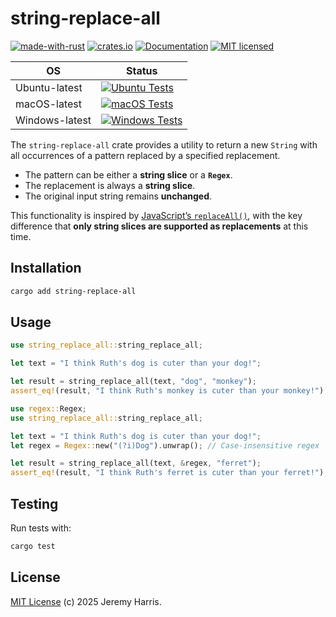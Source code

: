 # string-replace-all

[![made-with-rust][rust-logo]][rust-src-page]
[![crates.io][crates-badge]][crates-page]
[![Documentation][docs-badge]][docs-page]
[![MIT licensed][license-badge]][license-page]

| OS            | Status                                                                               |
|---------------|--------------------------------------------------------------------------------------|
| Ubuntu-latest | [![Ubuntu Tests][ubuntu-latest-badge]][ubuntu-latest-workflow]                       |
| macOS-latest  | [![macOS Tests][macos-latest-badge]][macos-latest-workflow]                          |
| Windows-latest| [![Windows Tests][windows-latest-badge]][windows-latest-workflow]                    |

The `string-replace-all` crate provides a utility to return a new `String` with all occurrences of a pattern replaced by a specified replacement. 

- The pattern can be either a **string slice** or a **`Regex`**.
- The replacement is always a **string slice**.
- The original input string remains **unchanged**.

This functionality is inspired by [JavaScript’s `replaceAll()`](https://developer.mozilla.org/en-US/docs/Web/JavaScript/Reference/Global_Objects/String/replaceAll), with the key difference that **only string slices are supported as replacements** at this time.

## Installation

```bash
cargo add string-replace-all
```

## Usage

```rust
use string_replace_all::string_replace_all;

let text = "I think Ruth's dog is cuter than your dog!";

let result = string_replace_all(text, "dog", "monkey");
assert_eq!(result, "I think Ruth's monkey is cuter than your monkey!");
```

```rust
use regex::Regex;
use string_replace_all::string_replace_all;

let text = "I think Ruth's dog is cuter than your dog!";
let regex = Regex::new("(?i)Dog").unwrap(); // Case-insensitive regex

let result = string_replace_all(text, &regex, "ferret");
assert_eq!(result, "I think Ruth's ferret is cuter than your ferret!");
```

## Testing

Run tests with:
```sh
cargo test
```

## License

[MIT License](LICENSE) (c) 2025 Jeremy Harris.

[rust-src-page]: https://www.rust-lang.org/
[rust-logo]: https://img.shields.io/badge/Made%20with-Rust-black?&logo=Rust

[crates-page]: https://crates.io/crates/string-replace-all
[crates-badge]: https://img.shields.io/crates/v/string-replace-all.svg

[docs-page]: https://docs.rs/string-replace-all
[docs-badge]: https://docs.rs/string-replace-all/badge.svg

[license-page]: https://github.com/jzombie/rust-string-replace-all/blob/main/LICENSE
[license-badge]: https://img.shields.io/badge/license-MIT-blue.svg

[ubuntu-latest-badge]: https://github.com/jzombie/rust-string-replace-all/actions/workflows/rust-tests.yml/badge.svg?branch=main&job=Run%20Rust%20Tests%20(OS%20=%20ubuntu-latest)
[ubuntu-latest-workflow]: https://github.com/jzombie/rust-string-replace-all/actions/workflows/rust-tests.yml?query=branch%3Amain

[macos-latest-badge]: https://github.com/jzombie/rust-string-replace-all/actions/workflows/rust-tests.yml/badge.svg?branch=main&job=Run%20Rust%20Tests%20(OS%20=%20macos-latest)
[macos-latest-workflow]: https://github.com/jzombie/rust-string-replace-all/actions/workflows/rust-tests.yml?query=branch%3Amain

[windows-latest-badge]: https://github.com/jzombie/rust-string-replace-all/actions/workflows/rust-tests.yml/badge.svg?branch=main&job=Run%20Rust%20Tests%20(OS%20=%20windows-latest)
[windows-latest-workflow]: https://github.com/jzombie/rust-string-replace-all/actions/workflows/rust-tests.yml?query=branch%3Amain
